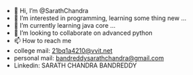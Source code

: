 - 👋 Hi, I’m @SarathChandra
- 👀 I’m interested in programming, learning some thing new ...
- 🌱 I’m currently learning java core ...
- 💞️ I’m looking to collaborate on advanced python
- 📫 How to reach me  
-   college mail: 21bq1a4210@vvit.net
-   personal mail: bandreddysarathchandra@gmail.com
-   Linkedin: SARATH CHANDRA BANDREDDY

<!---
21bq1a4210/21bq1a4210 is a ✨ special ✨ repository because its `README.md` (this file) appears on your GitHub profile.
You can click the Preview link to take a look at your changes.
--->
